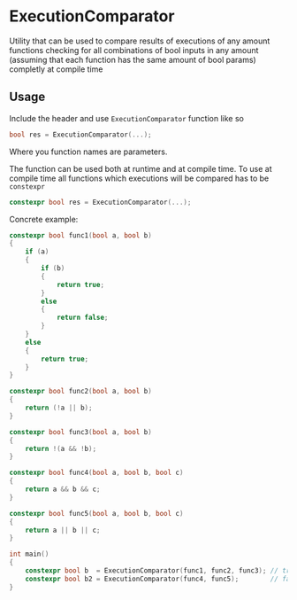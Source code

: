 # ExecutionComparator

Utility that can be used to compare results of executions of any amount functions checking for all combinations of bool inputs in any amount (assuming that each function has the same amount of bool params) completly at compile time

## Usage
Include the header and use `ExecutionComparator` function like so

```cpp
bool res = ExecutionComparator(...);
```

Where you function names are parameters. 

The function can be used both at runtime and at compile time. To use at compile time all functions which executions will be compared has to be `constexpr`

```cpp
constexpr bool res = ExecutionComparator(...);
```

Concrete example:

```cpp
constexpr bool func1(bool a, bool b)
{
	if (a)
	{
		if (b)
		{
			return true;
		}
		else
		{
			return false;
		}
	}
	else
	{
		return true;
	}
}

constexpr bool func2(bool a, bool b)
{
	return (!a || b);
}

constexpr bool func3(bool a, bool b)
{
	return !(a && !b);
}

constexpr bool func4(bool a, bool b, bool c)
{
	return a && b && c;
}

constexpr bool func5(bool a, bool b, bool c)
{
	return a || b || c;
}

int main()
{
	constexpr bool b  = ExecutionComparator(func1, func2, func3); // true
	constexpr bool b2 = ExecutionComparator(func4, func5);        // false
}

```
